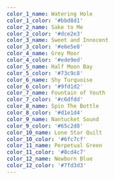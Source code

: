 ```yaml
---
color_1_name: Watering Hole
color_1_color: '#bbd8d1'
color_2_name: Sake to Me
color_2_color: '#dce2e3'
color_3_name: Sweet and Innocent
color_3_color: '#e6e5e8'
color_4_name: Grey Moor
color_4_color: '#ede9ed'
color_5_name: Half Moon Bay
color_5_color: '#73c9c8'
color_6_name: Shy Turquoise
color_6_color: '#9fd1d2'
color_7_name: Fountain of Youth
color_7_color: '#c6dfdd'
color_8_name: Spin The Bottle
color_8_color: '#d1e1d4'
color_9_name: Nantucket Sound
color_9_color: '#65c2d8'
color_10_name: Lone Star Quilt
color_10_color: '#6fc7cf'
color_11_name: Perpetual Green
color_11_color: '#8cd4c7'
color_12_name: Newborn Blue
color_12_color: '#7fd3d3'
---
```

